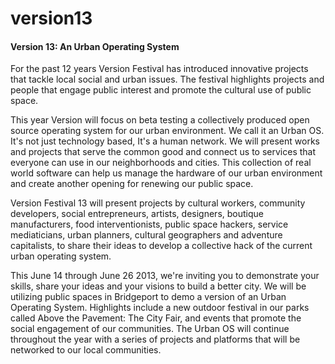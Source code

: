 version13
=========

#### Version 13: An Urban Operating System

For the past 12 years Version Festival has introduced innovative projects that tackle local social and urban issues. The festival highlights projects and people that engage public interest and promote the cultural use of public space.

This year Version will focus on beta testing a collectively produced open source operating system for our urban environment. We call it an Urban OS. It's not just technology based, It's a human network. We will present works and projects that serve the common good and connect us to services that everyone can use in our neighborhoods and cities. This collection of real world software can help us manage the hardware of our urban environment and create another opening for renewing our public space.


Version Festival 13 will present projects by cultural workers, community developers, social entrepreneurs, artists, designers, boutique manufacturers, food interventionists, public space hackers, service mediaticians, urban planners, cultural geographers and adventure capitalists, to share their ideas to develop a collective hack of the current urban operating system.

This June 14 through June 26 2013, we're inviting you to demonstrate your skills, share your ideas and your visions to build a better city. We will be utilizing public spaces in Bridgeport to demo a version of an Urban Operating System. Highlights include a new outdoor festival in our parks called Above the Pavement: The City Fair, and events that promote the social engagement of our communities. The Urban OS will continue throughout the year with a series of projects and platforms that will be networked to our local communities.
